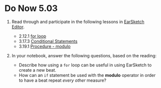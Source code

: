 # Do Now 5.03

1. Read through and participate in the following lessons in [EarSketch Editor].

      * 2.12.1 [for loop](https://earsketch.gatech.edu/earsketch2/#?curriculum=2-4-0)
      * 3.17.3 [Conditional Statements](https://earsketch.gatech.edu/earsketch2/#?curriculum=3-1-2)
      * 3.19.1 [Procedure - modulo](https://earsketch.gatech.edu/earsketch2/#?curriculum=3-3-0)

2. In your notebook, answer the following questions, based on the reading:
    * Describe how using a `for` loop can be useful in using EarSketch to create a new beat.
    * How can an `if` statement be used with the **modulo** operator in order to have a beat repeat *every other* measure?

[EarSketch Editor]: http://earsketch.gatech.edu/earsketch2/
